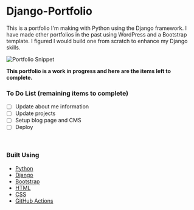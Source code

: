# Django-Portfolio

This is a portfolio I'm making with Python using the Django framework. I have made other portfolios in the past using WordPress and a Bootstrap template. I figured I would build one from scratch to enhance my Django skills. <br />

![Portfolio Snippet](https://i.imgur.com/T48CWPF.png)
<br />

**This portfolio is a work in progress and here are the items left to complete.**
<br />
### To Do List (remaining items to complete)
- [ ] Update about me information
- [ ] Update projects
- [ ] Setup blog page and CMS
- [ ] Deploy

<br />

### Built Using

- [Python](https://www.python.org)
- [Django](https://www.djangoproject.com/)
- [Bootstrap](https://getbootstrap.com)
- [HTML](https://www.w3.org/html/)
- [CSS](https://www.w3schools.com/css/)
- [GitHub Actions](https://docs.github.com/en/actions)

